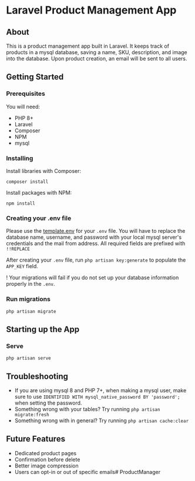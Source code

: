 # Laravel Product Management App

## About
This is a product management app built in Laravel. It keeps track of products in a mysql database, saving a name, SKU, description, and image into the database.
Upon product creation, an email will be sent to all users.

## Getting Started

### Prerequisites
You will need:
- PHP 8+
- Laravel
- Composer
- NPM
- mysql

### Installing
Install libraries with Composer:

`composer install`

Install packages with NPM:

`npm install`

### Creating your .env file

Please use the [template.env](./template.env) for your `.env` file. You will have to replace the database name, username, and password with your local mysql server's credentials and the mail from address. All required fields are prefixed with `!!REPLACE`

After creating your `.env` file, run `php artisan key:generate` to populate the `APP_KEY` field.

! Your migrations will fail if you do not set up your database information properly in the `.env`.

### Run migrations

`php artisan migrate`

## Starting up the App
### Serve
`php artisan serve`

## Troubleshooting

- If you are using mysql 8 and PHP 7+, when making a mysql user, make sure to use `IDENTIFIED WITH mysql_native_password BY 'password';` when setting the password.
- Something wrong with your tables? Try running `php artisan migrate:fresh`
- Something wrong with in general? Try running `php artisan cache:clear`

## Future Features
- Dedicated product pages
- Confirmation before delete
- Better image compression
- Users can opt-in or out of specific emails#   P r o d u c t M a n a g e r  
 
